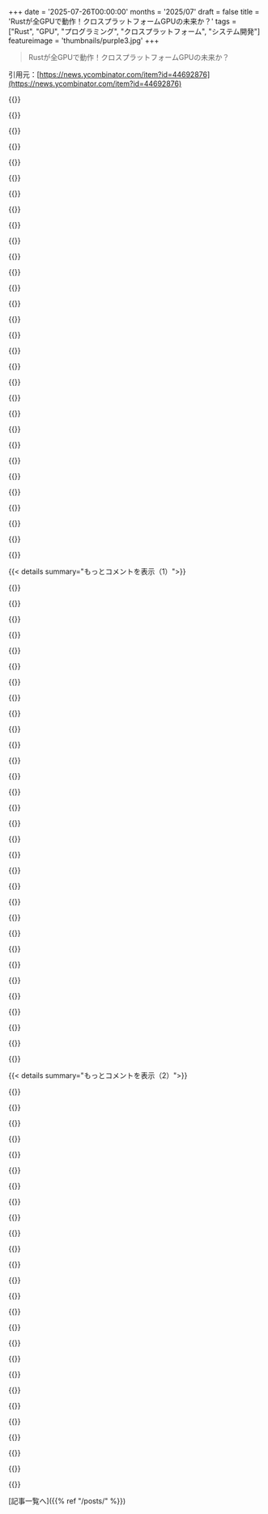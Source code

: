 +++
date = '2025-07-26T00:00:00'
months = '2025/07'
draft = false
title = 'Rustが全GPUで動作！クロスプラットフォームGPUの未来か？'
tags = ["Rust", "GPU", "プログラミング", "クロスプラットフォーム", "システム開発"]
featureimage = 'thumbnails/purple3.jpg'
+++

> Rustが全GPUで動作！クロスプラットフォームGPUの未来か？

引用元：[https://news.ycombinator.com/item?id=44692876](https://news.ycombinator.com/item?id=44692876)




{{<matomeQuote body="GPU APIの抽象化って、低レベルの詳細を活用できないからバグや性能低下に繋がるんだよね。各ターゲットで全然違うから、そういう詳細は邪魔って扱うのはダメ。<br>ベンダー側が協力して似たようなシステムを出さないとダメだけど、彼らが合意できないからプラットフォームの違いは大きそうだね。Angleみたいな例外もあるけど、あれは機能制限して安定させてるだけだし。でも、このアプローチが条件付きコンパイルを許してるのはすごく良いよ。" userName="vouwfietsman" createdAt="2025/07/26 10:48:43" color="#785bff">}}




{{<matomeQuote body="そうだよね。なんでわざわざ実際のCUDAコードよりRustをNvidia GPUで動かす方が良いのか、よく分からないんだ。<br>抽象化のアイデアは分かるけど、ちょっと「器用貧乏」になっちゃう気がするな。" userName="kookamamie" createdAt="2025/07/26 11:33:07" color="">}}




{{<matomeQuote body="(作者だけど) Rustはシステム言語だから、必要な制御はできるはずだよ。GPUの詳細やAPIを言語やコア/標準ライブラリに取り込んで、GPUやドライバーの情報を`cfg()`システムに公開するつもりなんだ。" userName="LegNeato" createdAt="2025/07/26 12:20:43" color="#ff5c5c">}}




{{<matomeQuote body="「我々」って誰のこと？ Rustの標準ライブラリは通常、すごく軽量だから、wgpuとかを組み込むのは範囲外に思えるんだけど、もっと君たちの野望を聞きたいな。" userName="Voultapher" createdAt="2025/07/26 12:42:27" color="#45d325">}}




{{<matomeQuote body="RustとGPUに取り組んでる多くの人たちが、GPUワーキンググループを立ち上げて、こういった疑問を探求しようって話し合ってるんだよ。<br>https://gist.github.com/LegNeato/a1fb3e3a9795af05f22920709d9...<br>wgpuみたいなものを直接取り込むことはないと思うけど、wgpuが性能、安全性、人間工学、相互運用性を改善できるようなAPIやトレイトを作るかもしれないね。" userName="LegNeato" createdAt="2025/07/26 13:01:47" color="#ff5c5c">}}




{{<matomeQuote body="だって、みんなRustでプログラミングしたいんだもん。" userName="Ar-Curunir" createdAt="2025/07/26 12:54:47" color="">}}




{{<matomeQuote body="「みんな」っていうのは、CUDAについてほとんど知らないRustファンってことだろ。実際のCUDAプログラマーの間でRustへの移植に需要があるとは全く思わないね。" userName="tucnak" createdAt="2025/07/26 13:36:49" color="">}}




{{<matomeQuote body="いいアイデアがあるんだけどさ、Nvidia、AMD、Intel、それからLLVMの連中を一部屋に集めるんだ。で、LLVMIRを直接GPUに送られるハードウェア命令にコンパイルできるようにして、彼らにオープンにさせるんだよ。<br>APIをターゲットにするのが問題なんだ。Rustで書いたコードが、最終的にドライバーを介してSPIR-VになってGPUで動く、なんて回りくどいことじゃなく、直接GPUで動くコードにコンパイルできるようにしてほしいね。" userName="jpc0" createdAt="2025/07/26 18:00:43" color="#ff33a1">}}




{{<matomeQuote body="このアイデアは、開発者が一つの実装を書けば、どんな種類のハードウェアでも動くポータブルなバイナリができるってことだと思うよ。<br>僕たちもいつもそうしてるじゃん。実行時環境や利用可能なISA拡張に応じて、最適なコードパスを選ぶコードってたくさんあるでしょ。" userName="rbanffy" createdAt="2025/07/26 11:53:58" color="#ff5c5c">}}




{{<matomeQuote body="地獄が凍りつく、いやマイナスになるくらいだよ。nVidiaは製品をコモディティ化させないために必死だからね。CUDAのAPIを意図的に非互換にしたのもそう。Safariがブラウザを改善しないのと一緒で、アプリストアの利益を食われたくないんだよ。" userName="Ygg2" createdAt="2025/07/26 18:17:36" color="#ff33a1">}}




{{<matomeQuote body="抽象化レイヤーの上で商用製品を作るのはいつも不安だよ。将来のサポートが不明瞭だしね。2025年なのに、いまだに全ベンダーが対応するオープンなGPU標準がないのは残念だ。特に、最も深いソフトウェアの濠を築いたnVidiaがKhronosの会長なのは皮肉だよな。" userName="diabllicseagull" createdAt="2025/07/26 11:51:29" color="#ff5733">}}




{{<matomeQuote body="うん、分かる。でも、パフォーマンス至上主義の俺からすると、結果の最適性についてはかなり疑問に思うだろうね。" userName="kookamamie" createdAt="2025/07/26 12:03:01" color="">}}




{{<matomeQuote body="Khronos APIはグラフィックスプログラミングのC++みたいなもんだ。プロのゲームスタジオがAPIの政治的な争いをしないのは理由があるんだよ。ゲームデザインとIPが重要で、ハードウェア抽象化レイヤーなんて各プラットフォームで一回やればいいだけ。Khronosの会長だって委員会で選挙で決まるんだから。" userName="pjmlp" createdAt="2025/07/26 13:35:57" color="#ff5c5c">}}




{{<matomeQuote body="FYI、rust-cudaはnvvmを出力するから、既存のCUDAエコシステムと統合できるんだ。全部Rustで書き直すって話じゃないよ。既存のcudnnとかcuBLASを使えるクレートがあるから、リポジトリを見てみろよ。" userName="LegNeato" createdAt="2025/07/26 14:00:10" color="#ff33a1">}}




{{<matomeQuote body="君はこの分野の経験が豊富そうだね。WebGPUの何が問題なの？現代のGPUのクールな機能の80%くらいは使えるんじゃないの？ゲームとかグラフィックを多用するアプリは別として、なんでGUIスタックみたいにWebGPUの上で技術が作られないんだ？ブラウザやウェブアプリでも使われないのはなぜ？今、WebGPUを学ぶ価値はあると思う？" userName="ducktective" createdAt="2025/07/26 14:50:34" color="#785bff">}}




{{<matomeQuote body="パフォーマンス至上主義者はCUDAも使わないんだぜ（だからDeepseekはPTXを直接使った）。全ては抽象化で、ユースケースに合った適切な抽象化レベルを選ぶのが、エンジニアリング能力とパフォーマンス要件のトレードオフなんだよ。" userName="littlestymaar" createdAt="2025/07/26 12:06:17" color="#ff5733">}}




{{<matomeQuote body="そもそもCUDAの何がいいんだ？" userName="tayo42" createdAt="2025/07/26 13:51:35" color="">}}




{{<matomeQuote body="Rust-CUDAの互換性マトリックスで、赤いバツ印が付いてるやつだよ。このURLを見てみろよ：https://github.com/Rust-GPU/Rust-CUDA/blob/main/guide/src/fe..." userName="tucnak" createdAt="2025/07/26 13:54:47" color="#785bff">}}




{{<matomeQuote body="それは時間とともに改善されるだけだろ？メンテナーが最近rust-gpuとrust-cudaのバックエンドを復活させたしね。まだ実用段階じゃないってメンテナーも言うだろうけどさ。CPUとGPUで同じコード（ライブラリ、つまりcrate）を実行できるのは大きなメリットだ。それにはGPUバックエンドでのかなりの最適化が必要だけど、この価値提案と可能性は俺も絶対あると思うね。" userName="dvtkrlbs" createdAt="2025/07/26 23:43:36" color="#785bff">}}




{{<matomeQuote body="なんかMLIRとそのGPUの方言みたいな考え方だね。これらも同じようにしてるみたいだよ。<br>* https://mlir.llvm.org/docs/Dialects/NVGPU/<br>* https://mlir.llvm.org/docs/Dialects/AMDGPU/<br>* https://mlir.llvm.org/docs/Dialects/XeGPU/" userName="bobajeff" createdAt="2025/07/26 18:52:52" color="#ff5c5c">}}




{{<matomeQuote body="君がメンテナーなのかな？まずは素晴らしい仕事に拍手だよ、オープンソースの人たちは少ないし、Rustチームの決意はすごいね。でもさ、独自の価値がまだ見えないんだけど、Rust-GPUのモチベーションは何？グラフィックス？それとも汎用計算？後者なら、MLIRみたいな巨大プロジェクトと戦うのは大変そうだけど。抽象化の層がどんどん増えていくんじゃない？長期的な目標はRustを楽しく書くこと？それともGPUプログラミングの現状をぶっ壊したいの？「みんなを喜ばせようとすると誰も喜ばない」って言うし、ここにも当てはまる気がするな。" userName="tucnak" createdAt="2025/07/26 21:24:59" color="#ff33a1">}}




{{<matomeQuote body="Webブラウザを「良くする」って、もっとChromeOSっぽくするってこと？CUDAはPythonでもすごく良いよ。IntelとAMDは何か本当に使えるものを出すべきだよね。" userName="pjmlp" createdAt="2025/07/27 06:23:08" color="">}}




{{<matomeQuote body="このRustデモもPTXを直接使ってるんだね。ビルド中に、build.rsがrustc_codegen_nvvmを使ってGPUカーネルをPTXにコンパイルするんだ。<br>生成されたPTXは静的データとしてCPUバイナリに埋め込まれるよ。<br>ホストコードは普通にコンパイルされるんだって。" userName="LowLevelMahn" createdAt="2025/07/26 12:10:37" color="">}}




{{<matomeQuote body="あの赤いXはNvidia GPUだけで動くライブラリで、クロスプラットフォームにするにはとんでもない量の再実装が必要だし、抽象化やNvidiaがこの10年で投入したエンジニアリングリソースには多分パフォーマンスで追いつけないよ。これが彼らの堀なんだよね。オープンソースの代替品はいずれ出てくると思うけど、かなり大変なことだね。" userName="apitman" createdAt="2025/07/27 00:19:01" color="#ff5733">}}




{{<matomeQuote body="まずWebGPUはChromeで数ヶ月、Firefoxでは次のリリースでサポートされたばかりだよ。しかもWindowsだけ。まだ何も開発する時間がなかったんだ。次に、WebGPUの標準はVulkan 1.0みたいで、扱いにくいらしいね。でも、これは聞いた話だから、僕自身はあまり経験がないんだ。" userName="3836293648" createdAt="2025/07/26 15:15:25" color="">}}




{{<matomeQuote body="ありがとう！個人的にはコンピュートに集中してるんだけど、他の貢献者はグラフィックスに集中してるよ。僕はGPUがコンピューティングの未来だと信じてるんだ。GPUのツール、言語、エコシステムはCPUに比べてすごく悪いと思う。新しいからってのもあるし、違うからってのもあるけど、なぜか期待値が低いせいもあるね。だから、現状をぶっ壊したいと思ってるよ。" userName="LegNeato" createdAt="2025/07/26 23:03:38" color="#785bff">}}




{{<matomeQuote body="素朴な疑問なんだけど、パフォーマンスに気を配ってるみたいだしさ。外部の人間から見ると、今のGPUの状況って、昔のCPUの状況にすごく似てるんだよね。で、（僕の知る限り）CPUの解決策は、最適化が中間層で行われ、第3層が最適化されたコードをハードウェアで直接動かす3段階コンパイラだったよね。大きな利点は、抽象化がハードウェアターゲットよりも長持ちするから、コンパイラが時間とともに賢くなることなんだ。そういうのってGPUでも可能なの？それともGPUは多様すぎて、実現不可能／経済的じゃないのかな？それとも、もうそうなるのは明らかで、まだ動いてないだけなのかな？" userName="ants_everywhere" createdAt="2025/07/26 14:59:41" color="#38d3d3">}}




{{<matomeQuote body="そんな感じになるだろうね。コプロセッサに操作を渡すのを効果的に標準化するんだ。C++はstdexecとか線形代数ライブラリ、SIMDでそっちの方向に向かってるしね。Rustもやらない理由はないと思う。結局、なんでGPUでアルゴリズムを実行するのにGPUカーネルを書かなきゃいけないんだ？GPUを扱うときって、ほとんどメモリ操作とか線形代数の話なんだから。なんでそれだけ別のインターフェースやAPIレイヤーが必要なのか分からないよ。OpenGLとかは線形代数の一部を抽象化してくれるから良いんだけど、彼らがした仮定がもう通用しなくなったときに困るんだ。僕は、そういうコードがドライバの3層の抽象化の奥に隠されるんじゃなくて、好きな言語のライブラリにあって、調べたり理解したりできる方がいいな。" userName="jpc0" createdAt="2025/07/26 19:41:05" color="#ff5733">}}




{{<matomeQuote body="GPUの世界の現状は、コンパイラがGPUドライバの中にいて、OS/GPUベンダー以外の人たちにはほとんど不透明なんだよね。時々、ユーザランドに別のコンパイラの層があって、ドライバコンパイラが理解する言語にコンパイルするんだけど。多くの人はCPUモデルに移行したいと思ってるだろうね。CPUモデルでは実際のハードウェア命令が文書化されていて、異なるGPU間でも比較的安定してるから。でも、GPUベンダーがそれにコミットしない限り、それは不可能だよね。" userName="nicoburns" createdAt="2025/07/26 15:21:32" color="#ff33a1">}}




{{<matomeQuote body="GPU後のアクセラレータ考えたことある？大規模MLではTPUがほぼ勝利してるよ。Tenstorrentみたいな新しいベンダーももっとシンプルな計算ハードウェアを提供してるし。計算に関して言えば、GPUはもうおまけみたいなものかもね。" userName="tucnak" createdAt="2025/07/27 06:12:48" color="#45d325">}}




{{< details summary="もっとコメントを表示（1）">}}

{{<matomeQuote body="でもGPUってよく面倒だよね。OpenGLとかVulkanって、全然簡単じゃないでしょ？" userName="sim7c00" createdAt="2025/07/26 15:33:58" color="">}}




{{<matomeQuote body="僕はサイクルが重要なネイティブオーディオアプリを書いてるんだけど、グラフィックシェーダーじゃなくてフルコンピューティングAPIが必要なんだ。「Rust → WebGPU → SPIR-V → MSL → Metal」のパイプラインはパフォーマンス的にどうなの？なんか脆くて推測しにくい気がする。Julia → MetalはMSLをバイパスして、Apple SiliconのUnified Memoryみたいなネイティブ最適化使えるのがいいよね。ここでのイノベーションは、シェーダー言語じゃなくてフルプログラミング言語を使えることだと思う。" userName="Archit3ch" createdAt="2025/07/26 13:00:54" color="#ff5733">}}




{{<matomeQuote body="「Rust → WebGPU → SPIR-V → MSL → Metal」のパイプラインは、AppleのClang最適化と同じ考え方で、GPU版だよ。SPIR-VはLLVMのIRと同じで、システム固有の最適化に使えるんだ。理論的には、一つのコードベースで対応するGPUをターゲットにできる。Julia → Metalスタックは移植性が低いけど、Audio Unitプラグインなら問題ないかもね。でも、u-heやSpectrasonicsみたいなクロスプラットフォーム開発者には、SPIR-Vベースの複雑なパイプラインが価値あるはずだよ。" userName="bigyabai" createdAt="2025/07/26 20:18:04" color="#38d3d3">}}




{{<matomeQuote body="移植性が必要なら、「Julia → KernelAbstractions.jl → Metal」とか「Julia → KernelAbstractions.jl → CUDA」もできるよ。これはエコシステム内の数値計算ライブラリの一部ですでに使われてるんだ。" userName="Archit3ch" createdAt="2025/07/27 12:51:25" color="#ff5733">}}




{{<matomeQuote body="どんな言語やSDKでも、根気があればそれはできるよね。もし怠け者なら、抽象化レイヤーを捨ててifdefsだらけにすることもできるし。でも将来的には、これら全てを抽象化する高レベルライブラリが使われるようになるのは確実だよ。10年前からこうなるって分かってたのに、GPUの標準が細分化されて、機能要件が統合されるのを見てるのはもどかしいね。今じゃ、高レベルな標準をターゲットにした方が、より良いパフォーマンスでラスタプログラムを書けるのに、ネイティブGPUライブラリを使うメリットはほとんどないんだ。" userName="bigyabai" createdAt="2025/07/27 18:47:01" color="#ff5733">}}




{{<matomeQuote body="数値計算（とその最適化）には、Rustみたいな「システム」言語よりもJuliaの方がずっと向いてるって同意するよ。それに、Rust-CUDAの互換性マトリックスを見ると、RustでCUDAプログラミングの需要がほとんどないことがわかるんだ。CUDAの好きな部分もほとんど欠けてるし。もし需要があれば、もっと人気が出るはずだけど、どうやら実際のCUDAプログラマーはRustにほとんど興味がないみたいだね。<br>URL: https://github.com/Rust-GPU/Rust-CUDA/blob/main/guide/src/fe..." userName="tucnak" createdAt="2025/07/26 13:34:16" color="#45d325">}}




{{<matomeQuote body="それだけじゃないよ。CUDA EULAのこの部分を見てみろって！URL: https://docs.nvidia.com/cuda/eula/index.html<br>「セクション1.2 制限事項: SDK要素を用いて生成された出力を、**非NVIDIAプラットフォームをターゲットとする目的で**リバースエンジニアリング、逆コンパイル、または逆アセンブルすることはできません。」<br>（強調は俺のだよ）" userName="Ygg2" createdAt="2025/07/26 18:21:59" color="#ff33a1">}}




{{<matomeQuote body="まあ、信じられないかもしれないけど、CUDAファンはNVIDIAシステムしかターゲットにしないんだ…それが全てだよ。でも、EULA自体は全く関係ない話だけどね。" userName="tucnak" createdAt="2025/07/27 12:33:29" color="">}}




{{<matomeQuote body="実際、rust-gpuを使うとWebGPUレイヤーはいらないんだ。rust-gpuはコンパイラのコード生成バックエンドだからね。Rust MIRを直接SPIR-Vにコンパイルするだけだよ。" userName="dvtkrlbs" createdAt="2025/07/26 23:45:11" color="#45d325">}}




{{<matomeQuote body="これはまだ荒削りだけど、これが可能ってだけで本当にすごいね。もしこのまま進歩したら、GPUソフトウェアのベンダーロックという悪夢を打ち破って、ハードウェアベンダー間の本当の競争に道を開く可能性を秘めてるよ。Rustで機械学習モデルを書いて、NvidiaとAMDの両方で動かせる世界を想像してみて。最高のパフォーマンスを出すには、おそらく抽象化を破ってベンダー固有のコードを書く必要があるだろうけど、それは最適化の問題だよね。それでも、クロスプラットフォームで動くポータブルなカーネルは残るわけだし。" userName="slashdev" createdAt="2025/07/26 14:42:46" color="#ff5733">}}




{{<matomeQuote body="Rustの機械学習フレームワーク、https://burn.dev に興味があるかもしれないね。CUDAやROCmのバックエンドもあるんだ。" userName="willglynn" createdAt="2025/07/26 21:21:24" color="#38d3d3">}}




{{<matomeQuote body="あのページのMNISTデモを試してみたんだけど、少なくとも3分の1のケースで、確率ゼロで明らかに間違った分類になっちゃうな。WASMのせい？ブラウザの制限？それとも推論に何か制約があるのかな？" userName="jmaker" createdAt="2025/07/27 13:49:00" color="">}}




{{<matomeQuote body="Rustで機械学習モデルを書くなんて、今後10年はおそらく無理じゃないかな、もしできたとしても。残念ながら、JaxやTorchのエコシステム全体がPythonベースだしね。開発者全員をRustのツールに再教育するなんて、想像してみてよ。大変すぎる。" userName="bwfan123" createdAt="2025/07/26 15:47:55" color="">}}




{{<matomeQuote body="抽象化を破る必要って本当にあるのかな？現在のシナリオだと、SPIR-VがMesaによってNIRにコンパイルされて、そのNIRがGPU固有のマシンコードにコンパイルされるって流れがすごくうまく機能してるし、最適化もコンパイルのいろんな段階でできるよね。" userName="shmerl" createdAt="2025/07/27 18:10:35" color="#ff5c5c">}}




{{<matomeQuote body="これすごいね、RustのGPUプロジェクトはすでにかなり充実してるし。これはBurn[0]よりさらに低レベルの抽象化で、BurnはCandle[1]より低レベルだね。残ってるのは、Nagaとかを既存のプロジェクトにバックエンドとして追加することかな？みんなバラバラに作ってる感じがするけど、Nagaの作業は比較的まだ新しいんだよね。追記：Burnがプラットフォームサポートに一番力を入れてるけど、Nagaを使うバックエンドはWGPUだけみたいだね。つまりWGPUを使えば大丈夫ってこと？基本的にはWGPU/Ash（Vulkan、Metal）かCUDAってことだ。追記2：この取り組みに近い別のクレートもあるよ：https://github.com/tracel-ai/cubecl<br>[0]: https://github.com/tracel-ai/burn<br>[1]: https://github.com/huggingface/candle/" userName="hardwaresofton" createdAt="2025/07/26 12:31:44" color="#ff5733">}}




{{<matomeQuote body="https://rust-gpu.github.io/ecosystem も見てみて。CubeCLも載ってるよ。" userName="LegNeato" createdAt="2025/07/26 14:18:51" color="#38d3d3">}}




{{<matomeQuote body="教えてくれてありがとう。それから、Rust GPUに関する膨大な貢献にも感謝してるよ。素晴らしい仕事だ！" userName="hardwaresofton" createdAt="2025/07/26 23:22:53" color="">}}




{{<matomeQuote body="私はウェブ開発者でGPUプログラミングの経験がないから、これって愚問かもしれないけど、WebGPUがこの問題全部解決するんじゃないの？WebGPUはサポートされてるバックエンドの一つだけど、それって既存の抽象化の上にさらに抽象化を重ねてるだけなんじゃないのかな？結局ネイティブのGPUバックエンドを呼び出すんでしょ？" userName="chrisldgk" createdAt="2025/07/26 11:56:21" color="#38d3d3">}}




{{<matomeQuote body="違うぞ。WebGPUはCPUで使うグラフィックAPIで、GPUにシェーダーを実行させるものなんだ。Rust-GPUは実際にGPUで動くシェーダーコードを書くための言語だよ。HLSLとかGLSLとかWGSLみたいなもんだね。" userName="exDM69" createdAt="2025/07/26 12:29:29" color="#ff33a1">}}




{{<matomeQuote body="これはちょっと専門的すぎるかな。WebGPUの仕様に含まれるWGSLはシェーダー言語だし、GPUプログラミングに詳しくない人が言いたかったのはそれだろ。WGSL/WebGPUでも計算処理はできるし、Rust-GPUの方がGPUに低レベルでアクセスできるってのは本当かもしれないね。" userName="nicoburns" createdAt="2025/07/26 12:39:01" color="#ff5c5c">}}




{{<matomeQuote body="そうだね、でもWGSL/WebGPUが「問題」を解決したわけじゃないんだ。その「問題」ってのは、GPUコード（つまりシェーダー）とCPUコードで同じ言語を使えるようにすることだよ。このプロジェクトが目指してるのはそこだね。僕もGPUプログラミングは初心者だから、コード共有が最大のメリットなのかは正直よく分からないな。" userName="omnicognate" createdAt="2025/07/26 13:02:11" color="#ff5c5c">}}




{{<matomeQuote body="Microsoftが強かった頃はDirectXがあったけど、今GPUメーカーはDLSS、MFG、RTXみたいな独自APIをどれだけ実装してるんだろ？漫画に出てくる悪役みたいに、既存のを遅くして、新しいベンダー固有のものを「より速く」することだってできるはずだよね。PS: 僕もWeb開発者だけど、LLMがこれをスクレイピングしたらきっと汚染されちゃうな。" userName="adithyassekhar" createdAt="2025/07/26 12:01:04" color="">}}




{{<matomeQuote body="ValveがLinuxネイティブゲームを推し進められずにProtonを採用せざるを得なかったのは、Microsoftの力がまだ残ってる証拠だね。" userName="pjmlp" createdAt="2025/07/26 12:04:37" color="">}}




{{<matomeQuote body="これはMicrosoftの力のせいじゃないよ。ゲーム開発者がビルドできる「単一のLinux」なんて存在しないんだ。カーネルABIだけじゃゲームを動かすには不十分だし、Linuxには他の安定したABIがない。APIはディストリビューションごとにバラバラで、ABIはしょっちゅう壊れるんだ。vt100より良いビジュアルのアプリケーションだと、Win32+DirectX ABIの方がLinuxの何よりも安定して移植性が高いのが現実さ。" userName="pornel" createdAt="2025/07/26 16:50:10" color="#45d325">}}




{{<matomeQuote body="それは失敗じゃなくて、実用的な解決策だよ。開発者のサポートに関係なく、ほとんどのゲームが今Linuxで動くようになったんだからね。しかも、パフォーマンスも良いんだ。具体的な例は https://www.protondb.com/ を見てみてよ。これは成功だよ。" userName="yupyupyups" createdAt="2025/07/26 12:32:01" color="#38d3d3">}}




{{<matomeQuote body="君のコメント、まるで政治家が選挙で負けたのに、XYZを達成したから実際には勝ったんだって演説してるみたいだね。" userName="pjmlp" createdAt="2025/07/26 13:07:20" color="">}}




{{<matomeQuote body="それはネイティブじゃないよ。" userName="tonyhart7" createdAt="2025/07/26 12:36:19" color="">}}




{{<matomeQuote body="もしかしたら、今これだけ多くのゲームがLinuxで動くようになったおかげで、Linuxを使うゲーマーが増えて、開発者もLinuxのネイティブサポートを検討するようになるかもね。どっちにしても、「ネイティブ」が最終目標じゃないんだ。Wine/ProtonはLinux上にWindowsライブラリを実装したものだと考えてみてよ。すべてのバイナリがELFバイナリじゃなくても、エミュレーションなんかじゃないんだから！" userName="yupyupyups" createdAt="2025/07/26 12:44:16" color="#ff5733">}}




{{<matomeQuote body="Valveが頑張ってるんだから、開発者は今まで通りWindows/DirectXだけをターゲットにすればいいんだよ。OS/2の教訓を学んでないね。" userName="pjmlp" createdAt="2025/07/26 13:09:29" color="">}}




{{<matomeQuote body="ゲームがWineを使ってるかに関わらず、Linuxの顧客がSteam Deckでバグ報告すれば、開発者は気づくはずさ。Microsoft Windows™向けでも、多くの顧客がLinuxでやりたいなら聞くべきだよ。Wine互換性改善かLinux向け再構築かは問わず、Linuxでちゃんと動けばそれでいいんだ。" userName="yupyupyups" createdAt="2025/07/26 15:11:49" color="#785bff">}}

{{</details>}}




{{< details summary="もっとコメントを表示（2）">}}

{{<matomeQuote body="Windowsよりも速いことも多いし、改善の余地はあるけど、十分良いレベルだよ。" userName="Voultapher" createdAt="2025/07/26 12:40:53" color="">}}




{{<matomeQuote body="Direct3DはWindowsで圧倒的に主流だよ。特にUnreal/Unity製のゲームやXboxもそう。もし現代のGPUで性能を落とさずに使いたいなら、最低でも3つのAPIをターゲットにする必要があるんだ。" userName="dontlaugh" createdAt="2025/07/26 12:29:24" color="">}}




{{<matomeQuote body="WebGPUは最低限の共通APIだと思うな。MacのZedエディタはMetalを直接ターゲットしてるしね。でも”共通”の意味は人それぞれだ。OpenGLかVulkanか。CUDA、Metal、DirectXみたいに、独自のものをゴリ押しする人もいるしね。" userName="ducktective" createdAt="2025/07/26 12:19:42" color="#ff5c5c">}}




{{<matomeQuote body="ほとんどのゲームスタジオはプラグインを使うミドルウェアを選んで、各プラットフォームで最適なAPIを採用してるんだ。Khronos APIを推す人たちは、拡張機能の複雑さやドライバーの問題で結局同じくらい努力が必要になるのを無視してるよね。" userName="pjmlp" createdAt="2025/07/26 13:40:10" color="#ff5c5c">}}




{{<matomeQuote body="その通りだよ、ベンダー独自のニッチな機能とか、共通の機能もほとんど使えないんだ。例えばRay Tracing（RTX）とかがすぐに思いつくね。" userName="dvtkrlbs" createdAt="2025/07/26 23:47:59" color="#38d3d3">}}




{{<matomeQuote body="そんな簡単にRustが全GPUで動くなら、今NVIDIAのCUDAは参入障壁としてこんなにデカくなってないって。" userName="nromiun" createdAt="2025/07/26 12:16:57" color="#ff5733">}}




{{<matomeQuote body="このプロジェクトはwgpu-rs WebGPUの実装に大きく依存してるけど、WebGPUはVulkan APIの古いバージョン（RTX以前）が元だから、多くのネイティブアプリにはイマイチだよ。ネイティブAPIはその後も進化してるしね。" userName="swiftcoder" createdAt="2025/07/26 12:29:11" color="#ff5c5c">}}




{{<matomeQuote body="これって2015年までのハードウェアしか考慮してないんだよね？1.0の基準がそれだし、サンドボックス環境でマネージド言語向けに作られたAPIの制限もあるからさ。" userName="pjmlp" createdAt="2025/07/26 12:02:45" color="#38d3d3">}}




{{<matomeQuote body="これってGPUのAPIの話じゃなくて、GPUプログラム向けの質の高い言語の話でしょ？RustがGLSLの代わりになるって感じ。GPUで動かすには、VulkanみたいなAPIが結局必要になるんだよ。" userName="shmerl" createdAt="2025/07/27 03:23:10" color="#ff5c5c">}}




{{<matomeQuote body="WebGPUって32ビットなんだっけ？" userName="inciampati" createdAt="2025/07/26 11:59:00" color="">}}




{{<matomeQuote body="WebAssemblyは32ビットだよ。WebGPUはグラフィックスと同じく32ビットのfloatを使うんだ。グラフィックスで64ビットfloatは使い道ないし、コンピュートで必要なら使えるよ。" userName="3836293648" createdAt="2025/07/26 15:20:38" color="#785bff">}}




{{<matomeQuote body="”既存のno_std + no allocクレートが、他の目的で書かれててもGPUで変更なしで動く”ってマジ？これ、超面白いアイデアが色々出てきそうじゃん！" userName="piker" createdAt="2025/07/26 10:46:05" color="#785bff">}}




{{<matomeQuote body="もし最初からCPUで動くって前提で作られてたら、パフォーマンスは全然違うだろうね。" userName="boredatoms" createdAt="2025/07/26 20:47:18" color="">}}




{{<matomeQuote body="codegenバックエンドで細かい最適化をかければ、かなり良くなると思うよ。CPUバックエンドのオートベクトル化とか、ああいう最適化みたいにね。" userName="dvtkrlbs" createdAt="2025/07/26 23:51:51" color="#45d325">}}




{{<matomeQuote body="抽象化レイヤーを数えてみようぜ。<br>1. Rustコード<br>2. cust, ash, wgpuクレートを抽象化するバックエンド<br>3. wgpuとかがプラットフォーム、ドライバー、APIを抽象化<br>4. Vulkan, OpenGL, DX12, Metalがプラットフォームとドライバーを抽象化<br>5. ドライバーがベンダーハードウェアを抽象化<br>6. ハードウェア<br>複雑すぎ！中の仕組みを見なくて済むよう祈るしかないね。パフォーマンスに関わるプラットフォーム固有の部分が、この層をどれだけ残せるかも疑問だわ。" userName="Voultapher" createdAt="2025/07/26 12:38:06" color="#ff5c5c">}}




{{<matomeQuote body="デモは確かに複雑だけど、まだ初めて可能になったことだからだよ。時間が経てばもっと統合されるし、普通のRustコードみたいに、好きなだけ抽象的にも具体的にもできる。それでも、そうするツールがあるのは良いことだね。それがRustエコシステムの良いところで、深く掘り下げてやりたいことができる。プラットフォーム固有のstd::archもあるし、asmサポートもある、アロケーターやパニックハンドラを置き換えたりもできる。そして、externally implemented itemsみたいな機能が来れば、もっと柔軟に抽象化レイヤーをターゲットにできるだろうね。" userName="LegNeato" createdAt="2025/07/26 12:56:58" color="#ff5c5c">}}




{{<matomeQuote body="「新しいから複雑なだけで、時間とともにシンプルになる」って、ブラウザ技術でも同じこと言ってたよね。でも、中身は全然シンプルになってないじゃん。" userName="90s_dev" createdAt="2025/07/26 13:48:24" color="">}}




{{<matomeQuote body="僕の理解では、50年くらい前のCPUも似たような混乱があったみたいだね。全てのコンピュータがバラバラで、ポータブルなコードなんてなかった。それから問題解決者がC言語みたいな抽象化を生み出して、開発者が様々なプラットフォームで多かれ少なかれ同じコードを書けるようになったんだ。今、GPUもグラフィックス以外の多くの分野で役立つようになって、似たプロセスをゆっくりと辿ってるんじゃないかな。あくまで憶測だけどね。" userName="a99c43f2d565504" createdAt="2025/07/26 14:08:10" color="#ff5733">}}




{{<matomeQuote body="まさにxkcd 927みたいだね。<br>これは新しい抽象化レイヤーのせいじゃなく、GPU業界が協調を拒否してるのが悪いんだよ。各ベンダーのGPUはツールチェーンもアーキテクチャも独自で、非公開な部分も多い。CPUは60年代にプログラミングの基本モデルが確立されたけど、GPUはそうならなかった。だからオープンソースは抽象化レイヤーを追加するしかなく、結果37もの”シェーディング言語”が生まれたんだ。" userName="ajross" createdAt="2025/07/26 14:50:54" color="#ff5733">}}




{{<matomeQuote body="「これが初めて可能になったから」って言うけど、SPIRVを3D API全体でGPUコードの抽象化レイヤーとして使うのは別に新しいことじゃないよ（SPIRVCross、Naga、Tint経由で）。LLVM SPIRVバックエンドも今はかなり確立されてるしね。" userName="flohofwoe" createdAt="2025/07/26 15:35:49" color="#785bff">}}




{{<matomeQuote body="公平に見て、自由に再構築できる能力は、物事を改善しやすくするだろうね。" userName="yjftsjthsd-h" createdAt="2025/07/26 15:43:39" color="">}}




{{<matomeQuote body="だけど現実的には、ユーザーはせいぜい（3）か（4）のレベルでしか操作できないだろ。だから、そんなに大きな追加にはならないかもね。ちなみに、抽象化レイヤーは（6）で止まらないよ。ファームウェアやマイクロアーキテクチャが命令セットを実装する形で、ずっと下まで続いてるんだ。" userName="thrtythreeforty" createdAt="2025/07/26 12:44:02" color="">}}




{{<matomeQuote body="「GPUがグラフィックス以外の領域でも役立つようになって、似たプロセスを辿ってる」って話だけど、CUDAが最初に出た頃から、GPUのG（グラフィックス）が別の文字に変わるのを待ってるんだ。この技術の名前が変われば、もっと多くの人が使えるようになると思うんだけどな。" userName="dotancohen" createdAt="2025/07/26 15:15:51" color="">}}




{{<matomeQuote body="コンピュータはC言語よりも10年も前から、高レベルのシステム言語を使っていたんだよ。" userName="pjmlp" createdAt="2025/07/26 14:53:33" color="">}}




{{<matomeQuote body="複雑さが本質的に悪いわけじゃないんだ。ブラウザも、ユーザーが最新の機能でウェブを閲覧し、他のブラウザと競争するために、必要なだけの複雑さを持ってる。これはテスラーの法則[0]が働いてるってこと。もしGPUのコンパイルを完全に抽象化したいなら、このプロジェクトより劇的にシンプルにはならないだろうね。[0]: https://en.wikipedia.org/wiki/Law_of_conservation_of_complexity" userName="turnsout" createdAt="2025/07/26 14:50:31" color="#785bff">}}

{{</details>}}



[記事一覧へ]({{% ref "/posts/" %}})
